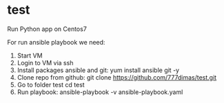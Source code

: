 # test
Run Python app on Centos7 

For run ansible playbook we need:
1. Start VM
2. Login to VM via ssh 
3. Install packages ansible and git:
   yum install ansible git -y
4. Clone repo from github:
   git clone https://github.com/777dimas/test.git
5. Go to folder test
   cd test
6. Run playbook:
   ansible-playbook -v ansible-playbook.yaml
   